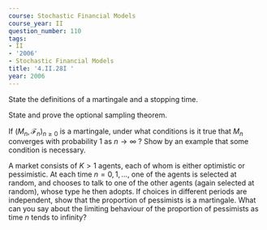 ```yaml
---
course: Stochastic Financial Models
course_year: II
question_number: 110
tags:
- II
- '2006'
- Stochastic Financial Models
title: '4.II.28I '
year: 2006
---
```



State the definitions of a martingale and a stopping time.

State and prove the optional sampling theorem.

If $\left(M_{n}, \mathcal{F}_{n}\right)_{n \geqslant 0}$ is a martingale, under what conditions is it true that $M_{n}$ converges with probability 1 as $n \rightarrow \infty$ ? Show by an example that some condition is necessary.

A market consists of $K>1$ agents, each of whom is either optimistic or pessimistic. At each time $n=0,1, \ldots$, one of the agents is selected at random, and chooses to talk to one of the other agents (again selected at random), whose type he then adopts. If choices in different periods are independent, show that the proportion of pessimists is a martingale. What can you say about the limiting behaviour of the proportion of pessimists as time $n$ tends to infinity?